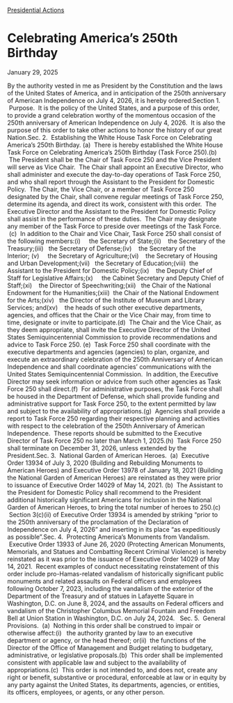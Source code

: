 [Presidential Actions](https://www.whitehouse.gov/presidential-actions/)

# 					Celebrating America’s 250th Birthday				

January 29, 2025

By the authority vested in me as President by the Constitution and the laws of the United States of America, and in anticipation of the 250th anniversary of American Independence on July 4, 2026, it is hereby ordered:Section 1.  Purpose.  It is the policy of the United States, and a purpose of this order, to provide a grand celebration worthy of the momentous occasion of the 250th anniversary of American Independence on July 4, 2026.  It is also the purpose of this order to take other actions to honor the history of our great Nation.Sec. 2.  Establishing the White House Task Force on Celebrating America’s 250th Birthday. (a)  There is hereby established the White House Task Force on Celebrating America’s 250th Birthday (Task Force 250).(b)  The President shall be the Chair of Task Force 250 and the Vice President will serve as Vice Chair.  The Chair shall appoint an Executive Director, who shall administer and execute the day-to-day operations of Task Force 250, and who shall report through the Assistant to the President for Domestic Policy.  The Chair, the Vice Chair, or a member of Task Force 250 designated by the Chair, shall convene regular meetings of Task Force 250, determine its agenda, and direct its work, consistent with this order.  The Executive Director and the Assistant to the President for Domestic Policy shall assist in the performance of these duties.  The Chair may designate any member of the Task Force to preside over meetings of the Task Force.  (c)  In addition to the Chair and Vice Chair, Task Force 250 shall consist of the following members:(i)     the Secretary of State;(ii)    the Secretary of the Treasury;(iii)   the Secretary of Defense;(iv)    the Secretary of the Interior; (v)     the Secretary of Agriculture;(vi)    the Secretary of Housing and Urban Development;(vii)   the Secretary of Education;(viii)  the Assistant to the President for Domestic Policy;(ix)    the Deputy Chief of Staff for Legislative Affairs;(x)     the Cabinet Secretary and Deputy Chief of Staff;(xi)    the Director of Speechwriting;(xii)   the Chair of the National Endowment for the Humanities;(xiii)  the Chair of the National Endowment for the Arts;(xiv)   the Director of the Institute of Museum and Library Services; and(xv)    the heads of such other executive departments, agencies, and offices that the Chair or the Vice Chair may, from time to time, designate or invite to participate.(d)  The Chair and the Vice Chair, as they deem appropriate, shall invite the Executive Director of the United States Semiquincentennial Commission to provide recommendations and advice to Task Force 250. (e)  Task Force 250 shall coordinate with the executive departments and agencies (agencies) to plan, organize, and execute an extraordinary celebration of the 250th Anniversary of American Independence and shall coordinate agencies’ communications with the United States Semiquincentennial Commission.  In addition, the Executive Director may seek information or advice from such other agencies as Task Force 250 shall direct.(f)  For administrative purposes, the Task Force shall be housed in the Department of Defense, which shall provide funding and administrative support for Task Force 250, to the extent permitted by law and subject to the availability of appropriations.(g)  Agencies shall provide a report to Task Force 250 regarding their respective planning and activities with respect to the celebration of the 250th Anniversary of American Independence.  These reports should be submitted to the Executive Director of Task Force 250 no later than March 1, 2025.(h)  Task Force 250 shall terminate on December 31, 2026, unless extended by the President.Sec. 3.  National Garden of American Heroes.  (a)  Executive Order 13934 of July 3, 2020 (Building and Rebuilding Monuments to American Heroes) and Executive Order 13978 of January 18, 2021 (Building the National Garden of American Heroes) are reinstated as they were prior to issuance of Executive Order 14029 of May 14, 2021. (b)  The Assistant to the President for Domestic Policy shall recommend to the President additional historically significant Americans for inclusion in the National Garden of American Heroes, to bring the total number of heroes to 250.(c)  Section 3(c)(ii) of Executive Order 13934 is amended by striking “prior to the 250th anniversary of the proclamation of the Declaration of Independence on July 4, 2026” and inserting in its place “as expeditiously as possible”.Sec. 4.  Protecting America’s Monuments from Vandalism.  Executive Order 13933 of June 26, 2020 (Protecting American Monuments, Memorials, and Statues and Combatting Recent Criminal Violence) is hereby reinstated as it was prior to the issuance of Executive Order 14029 of May 14, 2021.  Recent examples of conduct necessitating reinstatement of this order include pro-Hamas-related vandalism of historically significant public monuments and related assaults on Federal officers and employees following October 7, 2023, including the vandalism of the exterior of the Department of the Treasury and of statues in Lafayette Square in Washington, D.C. on June 8, 2024, and the assaults on Federal officers and vandalism of the Christopher Columbus Memorial Fountain and Freedom Bell at Union Station in Washington, D.C. on July 24, 2024.   Sec. 5.  General Provisions.  (a)  Nothing in this order shall be construed to impair or otherwise affect:(i)   the authority granted by law to an executive department or agency, or the head thereof; or(ii)  the functions of the Director of the Office of Management and Budget relating to budgetary, administrative, or legislative proposals.(b)  This order shall be implemented consistent with applicable law and subject to the availability of appropriations.(c)  This order is not intended to, and does not, create any right or benefit, substantive or procedural, enforceable at law or in equity by any party against the United States, its departments, agencies, or entities, its officers, employees, or agents, or any other person.
